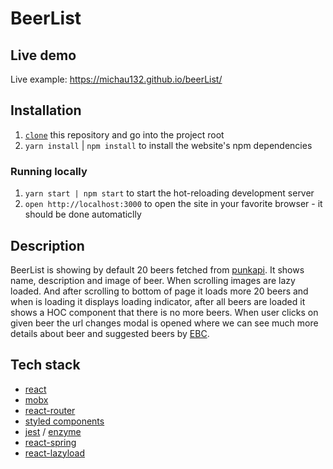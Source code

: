 # BeerList


## Live demo
Live example: https://michau132.github.io/beerList/


## Installation

1. [`clone`](https://github.com/michau132/beerList.git) this repository and go into the project root
1. `yarn install` | `npm install` to install the website's npm dependencies

### Running locally

1. `yarn start | npm start` to start the hot-reloading development server 
1. `open http://localhost:3000` to open the site in your favorite browser - it should be done automaticlly


## Description
BeerList is showing by default 20 beers fetched from [punkapi](https://punkapi.com/). It shows name, description and image of beer. When scrolling images are lazy loaded. And after scrolling to bottom of page it loads more 20 beers and when is loading it displays loading indicator, after all beers are loaded it shows a HOC component that there is no more beers.   When user clicks on given beer the url changes  modal is opened  where we can see much more details about beer and suggested beers by [EBC](https://en.wikipedia.org/wiki/Beer_measurement).  


## Tech stack
+ [react](https://reactjs.org/docs/hello-world.html)
+ [mobx](https://github.com/ReactTraining/react-router)
+ [react-router](https://github.com/ReactTraining/react-router)
+ [styled components]()
+ [jest](https://jestjs.io/docs/en/getting-started) / [enzyme](https://airbnb.io/enzyme/docs/api/)
+ [react-spring](https://react-spring.surge.sh/)
+ [react-lazyload](https://github.com/jasonslyvia/react-lazyload)
